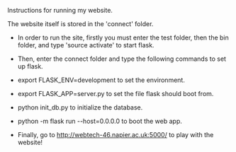 Instructions for running my website.

The website itself is stored in the 'connect' folder.

- In order to run the site, firstly you must enter the test folder, then the bin folder, and type 'source activate' to start flask.

- Then, enter the connect folder and type the following commands to set up flask.
- export FLASK_ENV=development to set the environment.
- export FLASK_APP=server.py to set the file flask should boot from.
- python init_db.py to initialize the database.
- python -m flask run --host=0.0.0.0 to boot the web app.

- Finally, go to http://webtech-46.napier.ac.uk:5000/ to play with the website!
